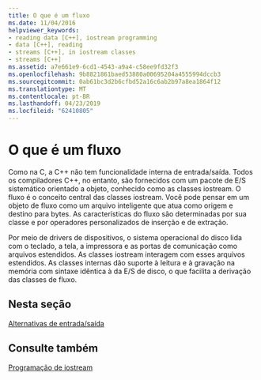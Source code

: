 ```yaml
---
title: O que é um fluxo
ms.date: 11/04/2016
helpviewer_keywords:
- reading data [C++], iostream programming
- data [C++], reading
- streams [C++], in iostream classes
- streams [C++]
ms.assetid: a7e661e9-6cd1-4543-a9a4-c58ee9fd32f3
ms.openlocfilehash: 9b8821861baed53880a00695204a4555994dccb3
ms.sourcegitcommit: 0ab61bc3d2b6cfbd52a16c6ab2b97a8ea1864f12
ms.translationtype: MT
ms.contentlocale: pt-BR
ms.lasthandoff: 04/23/2019
ms.locfileid: "62410805"
---
```

# <a name="what-a-stream-is"></a>O que é um fluxo

Como na C, a C++ não tem funcionalidade interna de entrada/saída. Todos os compiladores C++, no entanto, são fornecidos com um pacote de E/S sistemático orientado a objeto, conhecido como as classes iostream. O fluxo é o conceito central das classes iostream. Você pode pensar em um objeto de fluxo como um arquivo inteligente que atua como origem e destino para bytes. As características do fluxo são determinadas por sua classe e por operadores personalizados de inserção e de extração.

Por meio de drivers de dispositivos, o sistema operacional do disco lida com o teclado, a tela, a impressora e as portas de comunicação como arquivos estendidos. As classes iostream interagem com esses arquivos estendidos. As classes internas dão suporte à leitura e à gravação na memória com sintaxe idêntica à da E/S de disco, o que facilita a derivação das classes de fluxo.

## <a name="in-this-section"></a>Nesta seção

[Alternativas de entrada/saída](../standard-library/input-output-alternatives.md)

## <a name="see-also"></a>Consulte também

[Programação de iostream](../standard-library/iostream-programming.md)<br/>

